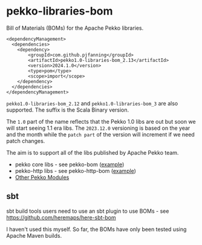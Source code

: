 # pekko-libraries-bom

Bill of Materials (BOMs) for the Apache Pekko libraries.

```
<dependencyManagement>
  <dependencies>
    <dependency>
        <groupId>com.github.pjfanning</groupId>
        <artifactId>pekko1.0-libraries-bom_2.13</artifactId>
        <version>2024.1.0</version>
        <type>pom</type>
        <scope>import</scope>
    </dependency>
  </dependencies>
</dependencyManagement>
```

`pekko1.0-libraries-bom_2.12` and `pekko1.0-libraries-bom_3` are also supported. The suffix is the Scala Binary version.

The `1.0` part of the name reflects that the Pekko 1.0 libs are out but soon we will start seeing 1.1 era libs.
The `2023.12.0` versioning is based on the year and the month while the `patch part` of the version will increment if we need patch changes.

The aim is to support all of the libs published by Apache Pekko team.
* pekko core libs - see pekko-bom ([example](https://repo1.maven.org/maven2/org/apache/pekko/pekko-bom_2.13/1.0.2/pekko-bom_2.13-1.0.2.pom))
* pekko-http libs - see pekko-http-bom ([example](https://repo1.maven.org/maven2/org/apache/pekko/pekko-http-bom_2.13/1.0.0/pekko-http-bom_2.13-1.0.0.pom))
* [Other Pekko Modules](https://pekko.apache.org/modules.html)

## sbt

sbt build tools users need to use an sbt plugin to use BOMs - see https://github.com/heremaps/here-sbt-bom

I haven't used this myself. So far, the BOMs have only been tested using Apache Maven builds.
